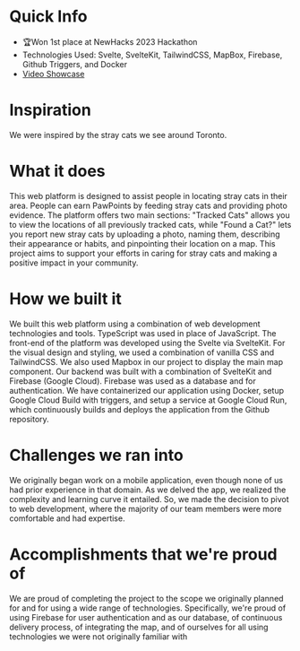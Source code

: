 # Quick Info
- 🏆Won 1st place at NewHacks 2023 Hackathon
- Technologies Used: Svelte, SvelteKit, TailwindCSS, MapBox, Firebase, Github Triggers, and Docker
- [Video Showcase](https://www.youtube.com/watch?v=a9GEjMqyBLk&ab_channel=ZevGodfrey)

# Inspiration
We were inspired by the stray cats we see around Toronto.

# What it does
This web platform is designed to assist people in locating stray cats in their area. People can earn PawPoints by feeding stray cats and providing photo evidence. The platform offers two main sections: "Tracked Cats" allows you to view the locations of all previously tracked cats, while "Found a Cat?" lets you report new stray cats by uploading a photo, naming them, describing their appearance or habits, and pinpointing their location on a map. This project aims to support your efforts in caring for stray cats and making a positive impact in your community.

# How we built it
We built this web platform using a combination of web development technologies and tools. TypeScript was used in place of JavaScript. The front-end of the platform was developed using the Svelte via SvelteKit. For the visual design and styling, we used a combination of vanilla CSS and TailwindCSS. We also used Mapbox in our project to display the main map component. Our backend was built with a combination of SvelteKit and Firebase (Google Cloud). Firebase was used as a database and for authentication. We have containerized our application using Docker, setup Google Cloud Build with triggers, and setup a service at Google Cloud Run, which continuously builds and deploys the application from the Github repository.

# Challenges we ran into
We originally began work on a mobile application, even though none of us had prior experience in that domain. As we delved the app, we realized the complexity and learning curve it entailed. So, we made the decision to pivot to web development, where the majority of our team members were more comfortable and had expertise.

# Accomplishments that we're proud of
We are proud of completing the project to the scope we originally planned for and for using a wide range of technologies. Specifically, we're proud of using Firebase for user authentication and as our database, of continuous delivery process, of integrating the map, and of ourselves for all using technologies we were not originally familiar with
